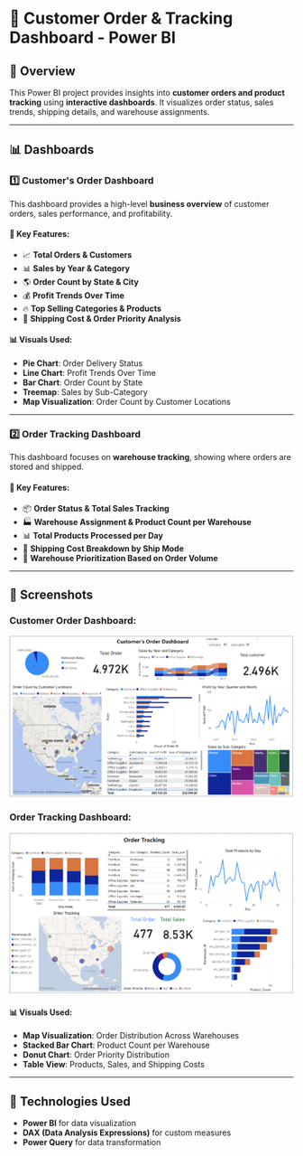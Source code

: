 # 📌 Customer Order & Tracking Dashboard - Power BI

## 📝 Overview
This Power BI project provides insights into **customer orders and product tracking** using **interactive dashboards**. It visualizes order status, sales trends, shipping details, and warehouse assignments.

---

## 📊 Dashboards

### 1️⃣ Customer's Order Dashboard
This dashboard provides a high-level **business overview** of customer orders, sales performance, and profitability.

#### 🔹 Key Features:
- 📈 **Total Orders & Customers**  
- 📊 **Sales by Year & Category**  
- 🌎 **Order Count by State & City**  
- 💰 **Profit Trends Over Time**  
- 🔥 **Top Selling Categories & Products**  
- 🚚 **Shipping Cost & Order Priority Analysis**  

#### 📊 Visuals Used:
- **Pie Chart**: Order Delivery Status  
- **Line Chart**: Profit Trends Over Time  
- **Bar Chart**: Order Count by State  
- **Treemap**: Sales by Sub-Category  
- **Map Visualization**: Order Count by Customer Locations  

---

### 2️⃣ Order Tracking Dashboard
This dashboard focuses on **warehouse tracking**, showing where orders are stored and shipped.

#### 🔹 Key Features:
- 📦 **Order Status & Total Sales Tracking**  
- 🏭 **Warehouse Assignment & Product Count per Warehouse**  
- 📊 **Total Products Processed per Day**  
- 🚛 **Shipping Cost Breakdown by Ship Mode**  
- 🏬 **Warehouse Prioritization Based on Order Volume**

---

## 📌 Screenshots
### **Customer Order Dashboard:**
![Customer Order Dashboard](Screenshot2.png)

### **Order Tracking Dashboard:**
![Order Tracking Dashboard](Screenshot1.png)

#### 📊 Visuals Used:
- **Map Visualization**: Order Distribution Across Warehouses  
- **Stacked Bar Chart**: Product Count per Warehouse  
- **Donut Chart**: Order Priority Distribution  
- **Table View**: Products, Sales, and Shipping Costs  

---

## 🚀 Technologies Used
- **Power BI** for data visualization  
- **DAX (Data Analysis Expressions)** for custom measures  
- **Power Query** for data transformation  

